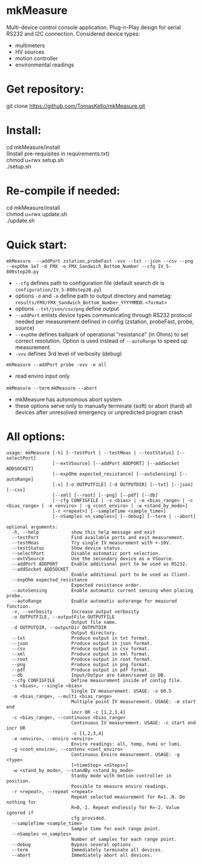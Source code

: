 # mkMeasure
Multi-device control console application. Plug-n-Play design for serial RS232 and I2C connection. Considered device types:  
- multimeters
- HV sources 
- motion controller 
- environmental readings

# Get repository: 
git clone https://github.com/TomasKello/mkMeasure.git

# Install:  
cd mkMeasure/install  
(Install pre-requisites in requirements.txt)  
chmod u+rwx setup.sh  
./setup.sh  

# Re-compile if needed:  
cd mkMeasure/install  
chmod u+rwx update.sh  
./update.sh  

# Quick start:
`mkMeasure  --addPort zstation,probeFast -vvv --txt --json --csv --png --expOhm 1e7 -d FMX -o FMX_Sandwich_Bottom_Number --cfg IV_5-800step20.py`
- `--cfg` defines path to configuration file (default search dir is `configuration/IV_5-800step20.py`)
- options `-d` and `-o` define path to output directory and nametag: `results/FMX/FMX_Sandwich_Bottom_Number_YYYYMMDD.<format>`
- options `--txt/json/csv/png` define output <format>
- `--addPort` enlists device types communicating through RS232 protocol needed per measurement defined in config (zstation, probeFast, probe, source)
- `--expOhm` defines ballpark of operational "resistance" (in Ohms) to set correct resolution. Option is used instead of `--autoRange` to speed up
measurement.
- `-vvv` defines 3rd level of verbosity (debug)
  
`mkMeasure --addPort probe -vvv -e all`
- read enviro input only
  
`mkMeasure --term`
`mkMeasure --abort`
- mkMeasure has autonomous abort system
- these options serve only to manually terminate (soft) or abort (hard) all devices after unresolved emergency or unpredicted program crash

# All options:
```
usage: mkMeasure [-h] [--testPort | --testMeas | --testStatus] [--selectPort]
                 [--extVSource] [--addPort ADDPORT] [--addSocket ADDSOCKET]
                 [--expOhm expected_resistance] [--autoSensing] [--autoRange]
                 [-v] [-o OUTPUTFILE] [-d OUTPUTDIR] [--txt] [--json] [--csv]
                 [--xml] [--root] [--png] [--pdf] [--db]
                 [--cfg CONFIGFILE | -s <bias> | -m <bias_range> | -c <bias_range> | -e <enviro> | -g <cont_enviro> | -w <stand_by_mode>]
                 [-r <repeat>] [--sampleTime <sample_time>]
                 [--nSamples <n_samples>] [--debug] [--term | --abort]

optional arguments:
  -h, --help            show this help message and exit
  --testPort            Find available ports and exit measurement.
  --testMeas            Try single IV measurement with +-10V.
  --testStatus          Show device status.
  --selectPort          Disable automatic port selection.
  --extVSource          Use the secondary device as a VSource.
  --addPort ADDPORT     Enable additional port to be used as RS232.
  --addSocket ADDSOCKET
                        Enable additional port to be used as Client.
  --expOhm expected_resistance
                        Expected resistance order.
  --autoSensing         Enable automatic current sensing when placing probe.
  --autoRange           Enable automatic autorange for measured function.
  -v, --verbosity       Increase output verbosity
  -o OUTPUTFILE, --outputFile OUTPUTFILE
                        Output file name.
  -d OUTPUTDIR, --outputDir OUTPUTDIR
                        Output directory.
  --txt                 Produce output in txt format.
  --json                Produce output in json format.
  --csv                 Produce output in csv format.
  --xml                 Produce output in xml format.
  --root                Produce output in root format.
  --png                 Produce output in png format.
  --pdf                 Produce output in pdf format.
  --db                  Input/Outpur are taken/saved in DB.
  --cfg CONFIGFILE      Define measurement inside of config file.
  -s <bias>, --single <bias>
                        Single IV measurement. USAGE: -s 60.5
  -m <bias_range>, --multi <bias_range>
                        Multiple point IV measurement. USAGE: -m start end
                        incr OR -c [1,2,3,4]
  -c <bias_range>, --continuous <bias_range>
                        Continuous IV measurement. USAGE: -c start end incr OR
                        -c [1,2,3,4]
  -e <enviro>, --enviro <enviro>
                        Enviro readings: all, temp, humi or lumi.
  -g <cont_enviro>, --contenv <cont_enviro>
                        Continuous Enviro measurement. USAGE: -g <type>
                        [<timeStep> <nSteps>]
  -w <stand_by_mode>, --standBy <stand_by_mode>
                        Stanby mode with motion controller in position.
                        Possible to measure enviro readings.
  -r <repeat>, --repeat <repeat>
                        Repeat selected measurement for R=1..N. Do nothing for
                        R=0,-1. Repeat endlessly for R=-2. Value ignored if
                        cfg provided.
  --sampleTime <sample_time>
                        Sample time for each range point.
  --nSamples <n_samples>
                        Number of samples for each range point.
  --debug               Bypass several options.
  --term                Immediately terminate all devices.
  --abort               Immediately abort all devices.
```
